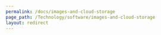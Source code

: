 ```yaml
---
permalink: /docs/images-and-cloud-storage
page_path: /Technology/software/images-and-cloud-storage
layout: redirect
---
```

